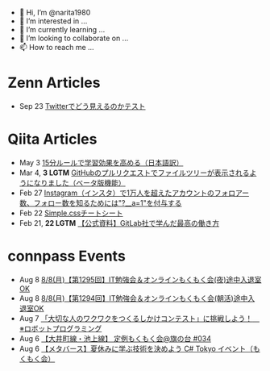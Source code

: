 - 👋 Hi, I’m @narita1980
- 👀 I’m interested in ...
- 🌱 I’m currently learning ...
- 💞️ I’m looking to collaborate on ...
- 📫 How to reach me ...

# Zenn Articles

<!-- profile updater begin: zenn -->
- Sep 23 [Twitterでどう見えるのかテスト](https://zenn.dev/narita1980/articles/cbb21f8d7f785752d6ac)
<!-- profile updater end: zenn -->

# Qiita Articles

<!-- profile updater begin: qiita -->
- May 3 [15分ルールで学習効果を高める（日本語訳）](https://qiita.com/narita1980/items/d0ad5246344fc6e4380f)
- Mar 4, **3 LGTM** [GitHubのプルリクエストでファイルツリーが表示されるようになりました（ベータ版機能）](https://qiita.com/narita1980/items/bee2c5232342a51e0415)
- Feb 27 [Instagram（インスタ）で1万人を超えたアカウントのフォロアー数、フォロー数を知るためには"?__a=1"を付与する](https://qiita.com/narita1980/items/630b7014fa893461b991)
- Feb 22 [Simple.cssチートシート](https://qiita.com/narita1980/items/fd2ccf0e91944aab9fd5)
- Feb 21, **22 LGTM** [【公式資料】GitLab社で学んだ最高の働き方](https://qiita.com/narita1980/items/d7d142c2bb6312cb9ad6)
<!-- profile updater end: qiita -->

# connpass Events

<!-- profile updater begin: connpass -->
- Aug 8 [8/8(月)【第1295回】IT勉強会＆オンラインもくもく会(夜)途中入退室OK](https://no-genre-mokumoku.connpass.com/event/256294/)
- Aug 8 [8/8(月)【第1294回】IT勉強会＆オンラインもくもく会(朝活)途中入退室OK](https://no-genre-mokumoku.connpass.com/event/256293/)
- Aug 7 [「大切な人のワクワクをつくるしかけコンテスト」に挑戦しよう！　※ロボットプログラミング](https://coderdojo-nago.connpass.com/event/256227/)
- Aug 6 [【大井町線・池上線】 定例もくもく会@旗の台 #034](https://ay-house01.connpass.com/event/256297/)
- Aug 6 [【メタバース】夏休みに学ぶ技術を決めよう C# Tokyo イベント（もくもく会）](https://csharp-tokyo.connpass.com/event/252673/)
<!-- profile updater end: connpass -->

<!---
narita1980/narita1980 is a ✨ special ✨ repository because its `README.md` (this file) appears on your GitHub profile.
You can click the Preview link to take a look at your changes.
--->
